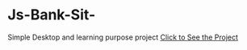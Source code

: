 # Js-Bank-Sit-
Simple Desktop and learning purpose project
[Click to See the Project](https://js-bank-sit-nej8.vercel.app/)
